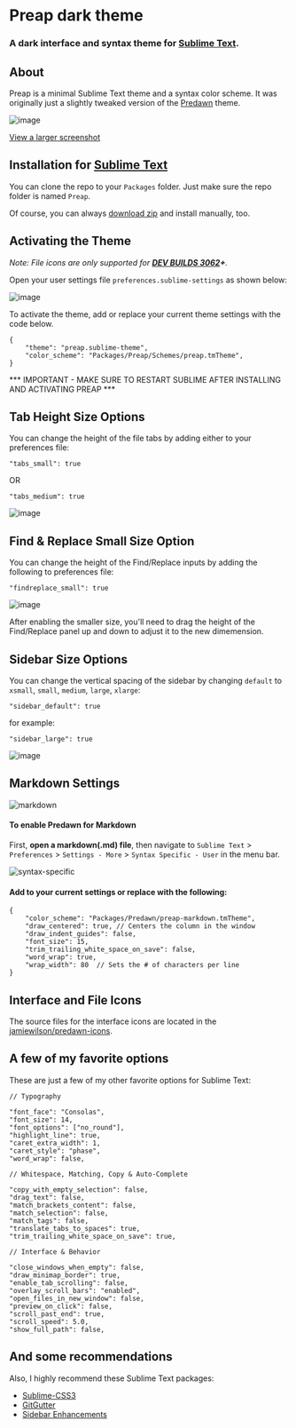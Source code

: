 # Preap dark theme

### A dark interface and syntax theme for [Sublime Text](http://www.sublimetext.com).

## About

Preap is a minimal Sublime Text theme and a syntax color scheme. It was originally just a slightly tweaked version of the [Predawn](https://github.com/jamiewilson/predawn) theme. 

![image](screenshots/general.jpg)

[View a larger screenshot](https://raw.githubusercontent.com/equinusocio/preap/master/screenshots/general.jpg)


## Installation for [Sublime Text](http://www.sublimetext.com)

<!-- ###Recommended
For easy installation, install with [Package Control](https://sublime.wbond.net/docs).

1. <kbd>Cmd</kbd> + <kbd>Shift</kbd> + <kbd>P</kbd> (OS X) <kbd>Ctrl</kbd> + <kbd>Shift</kbd> + <kbd>P</kbd> (Win/Linux)
2. Type `Package Control: Install Package`
3. Search `preap`

**Other Methods** -->

You can clone the repo to your `Packages` folder. Just make sure the repo folder is named `Preap`.

Of course, you can always [download zip](https://github.com/equinusocio/preap/archive/master.zip) and install manually, too.

## Activating the Theme

_Note: File icons are only supported for **[DEV BUILDS 3062](http://www.sublimetext.com/3dev)+**._

Open your user settings file `preferences.sublime-settings` as shown below:

![image](screenshots/activation.jpg)

To activate the theme, add or replace your current theme settings with the code below.

	{
		"theme": "preap.sublime-theme",
		"color_scheme": "Packages/Preap/Schemes/preap.tmTheme",
	}


*** IMPORTANT - MAKE SURE TO RESTART SUBLIME AFTER INSTALLING AND ACTIVATING PREAP ***

## Tab Height Size Options

You can change the height of the file tabs by adding either to your preferences file:


	"tabs_small": true

OR

	"tabs_medium": true


![image](screenshots/tabs.jpg)

## Find & Replace Small Size Option

You can change the height of the Find/Replace inputs by adding the following to preferences file:

	"findreplace_small": true


![image](screenshots/find-replace.jpg)

After enabling the smaller size, you'll need to drag the height of the Find/Replace panel up and down to adjust it to the new dimemension.

## Sidebar Size Options

You can change the vertical spacing of the sidebar by changing `default` to `xsmall`, `small`, `medium`, `large`, `xlarge`:


	"sidebar_default": true

for example:

	"sidebar_large": true


![image](screenshots/sidebar.jpg)

## Markdown Settings
![markdown](screenshots/markdown.jpg)

#### To enable Predawn for Markdown

First, **open a markdown(.md) file**, then navigate to `Sublime Text` > `Preferences` > `Settings - More` > `Syntax Specific - User`  in the menu bar.

![syntax-specific](screenshots/syntax-specific.png)

#### Add to your current settings or replace with the following:

	{
		"color_scheme": "Packages/Predawn/preap-markdown.tmTheme",
		"draw_centered": true, // Centers the column in the window
		"draw_indent_guides": false,
		"font_size": 15,
		"trim_trailing_white_space_on_save": false,
		"word_wrap": true,
		"wrap_width": 80  // Sets the # of characters per line
	}

## Interface and File Icons
The source files for the interface icons are located in the [jamiewilson/predawn-icons](https://github.com/jamiewilson/predawn-icons).


## A few of my favorite options
These are just a few of my other favorite options for Sublime Text:

	// Typography

	"font_face": "Consolas",
	"font_size": 14,
	"font_options": ["no_round"],
	"highlight_line": true,
	"caret_extra_width": 1,
	"caret_style": "phase",
	"word_wrap": false,

	// Whitespace, Matching, Copy & Auto-Complete

	"copy_with_empty_selection": false,
	"drag_text": false,
	"match_brackets_content": false,
	"match_selection": false,
	"match_tags": false,
	"translate_tabs_to_spaces": true,
	"trim_trailing_white_space_on_save": true,

	// Interface & Behavior

	"close_windows_when_empty": false,
	"draw_minimap_border": true,
	"enable_tab_scrolling": false,
	"overlay_scroll_bars": "enabled",
	"open_files_in_new_window": false,
	"preview_on_click": false,
	"scroll_past_end": true,
	"scroll_speed": 5.0,
	"show_full_path": false,

## And some recommendations

Also, I highly recommend these Sublime Text packages:

* [Sublime-CSS3](https://github.com/i-akhmadullin/Sublime-CSS3)  
* [GitGutter](https://github.com/jisaacks/GitGutter)  
* [Sidebar Enhancements](https://github.com/titoBouzout/SideBarEnhancements)  
 